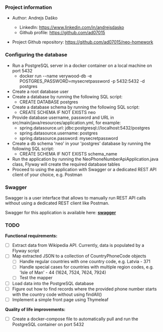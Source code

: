 ### Project information
- Author: Andrejs Daško
  - LinkedIn: https://www.linkedin.com/in/andrejsdasko
  - Github profile: https://github.com/ad07015

- Project Github repository: https://github.com/ad07015/neo-homework

### Configuring the database
- Run a PostgreSQL server in a docker container on a local machine on port 5432
  - docker run --name verywood-db -e POSTGRES_PASSWORD=mysecretpassword -p 5432:5432 -d postgres
- Create a root database user
- Create a database by running the following SQL script:
  - CREATE DATABASE postgres
- Create a database schema by running the following SQL script:
  - CREATE SCHEMA IF NOT EXISTS neo
- Provide database username, password and URL in src/main/java/resources/application.yml, 
for example:
  - spring.datasource.url: jdbc:postgresql://localhost:5432/postgres
  - spring.datasource.username: postgres
  - spring.datasource.password: mysecretpassword
- Create a db schema 'neo' in your 'postgres' database by running the following SQL script:
  - CREATE SCHEMA IF NOT EXISTS schema_name
- Run the application by running the NeoPhoneNumberApiApplication.java class, Flyway will create the required database tables
- Proceed to using the application with Swagger or a dedicated REST API client of your choice, e.g. Postman

### Swagger
Swagger is a user interface that allows to manually run REST API calls without using a dedicated REST client like Postman.

Swagger for this application is available here: **[swagger](http://localhost:8088/swagger-ui/index.html)**

### TODO
**Functional requirements:**
- [ ] Extract data from Wikipedia API. Currently, data is populated by a Flyway script
- [ ] Map extracted JSON to a collection of CountryPhoneCode objects
  - [ ] Handle regular countries with one country code, e.g. Latvia - 371
  - [ ] Handle special cases for countries with multiple region codes, 
e.g. 'Isle of Man' - 44 (1624, 7524, 7624, 7924)
  - [ ] Test the mapper
- [ ] Load data into the PostgreSQL database
- [ ] Figure out how to find records where the provided phone number 
starts with the country code without using findAll()
- [ ] Implement a simple front page using Thymeleaf

**Quality of life improvements:**
- [ ] Create a docker-compose file to automatically pull and run the PostgreSQL container
on port 5432